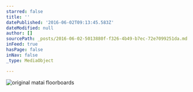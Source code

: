 ```yaml
---
starred: false
title: ''
datePublished: '2016-06-02T09:13:45.583Z'
dateModified: null
author: []
sourcePath: _posts/2016-06-02-5013880f-f326-4b49-b7ec-72e7099251da.md
inFeed: true
hasPage: false
inNav: false
_type: MediaObject

---
```

![original matai floorboards](https://the-grid-user-content.s3-us-west-2.amazonaws.com/b3405887-aec6-410d-bafd-05ca1165ab1b.jpg)